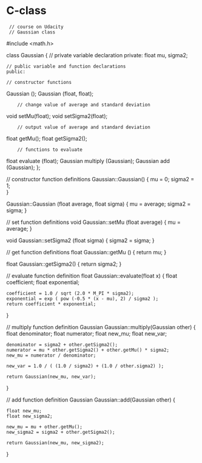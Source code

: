 # C-class
     // course on Udacity
     // Gaussian class 

#include <math.h>

class Gaussian
{
    // private variable declaration
    private:
        float mu, sigma2;

    // public variable and function declarations
    public:

    // constructor functions
   Gaussian ();
   Gaussian (float, float);

        // change value of average and standard deviation 
  void setMu(float);
  void setSigma2(float);

        // output value of average and standard deviation
  float getMu();
  float getSigma2();

        // functions to evaluate 
  float evaluate (float);
  Gaussian multiply (Gaussian);
  Gaussian add (Gaussian);
};

// constructor function definitions
Gaussian::Gaussian() {
    mu = 0;
    sigma2 = 1;    
}

Gaussian::Gaussian (float average, float sigma) {
    mu = average;
    sigma2 = sigma;
}

// set function definitions
void Gaussian::setMu (float average) {
    mu = average;
}

void Gaussian::setSigma2 (float sigma) {
    sigma2 = sigma;
}

// get function definitions
float Gaussian::getMu () {
    return mu;
}

float Gaussian::getSigma2() {
    return sigma2;
}

// evaluate function definition
float Gaussian::evaluate(float x) {
    float coefficient;
    float exponential;

    coefficient = 1.0 / sqrt (2.0 * M_PI * sigma2);
    exponential = exp ( pow (-0.5 * (x - mu), 2) / sigma2 );
    return coefficient * exponential;
}

// multiply function definition
Gaussian Gaussian::multiply(Gaussian other) {
    float denominator;
    float numerator;
    float new_mu;
    float new_var;

    denominator = sigma2 + other.getSigma2();
    numerator = mu * other.getSigma2() + other.getMu() * sigma2;
    new_mu = numerator / denominator;

    new_var = 1.0 / ( (1.0 / sigma2) + (1.0 / other.sigma2) );

    return Gaussian(new_mu, new_var);
}

// add function definition
Gaussian Gaussian::add(Gaussian other) {

    float new_mu;
    float new_sigma2;

    new_mu = mu + other.getMu();
    new_sigma2 = sigma2 + other.getSigma2();

    return Gaussian(new_mu, new_sigma2);
}
